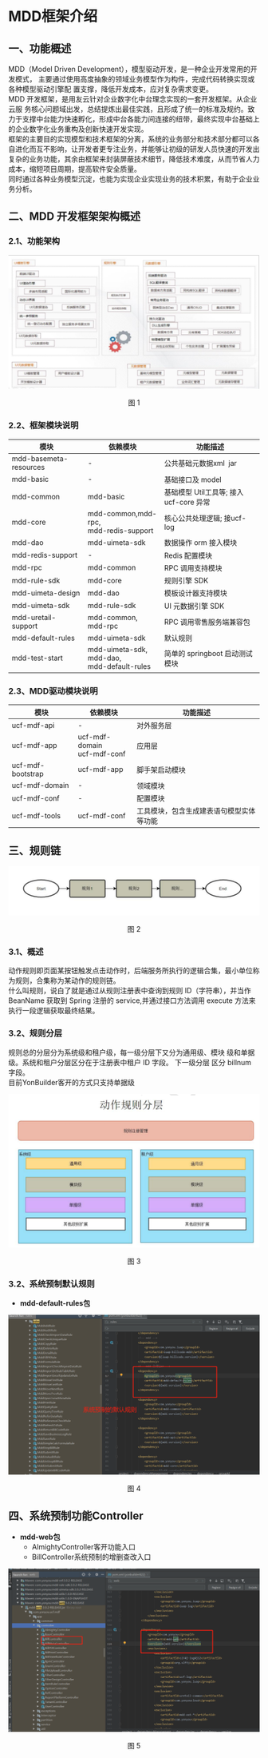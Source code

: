 # MDD框架介绍


## 一、功能概述
MDD（Model Driven Development），模型驱动开发，是一种企业开发常用的开发模式， 主要通过使用高度抽象的领域业务模型作为构件，完成代码转换实现或各种模型驱动引擎配 置支撑，降低开发成本，应对复杂需求变更。 <br />MDD 开发框架，是用友云针对企业数字化中台理念实现的一套开发框架。从企业云服 务核心问题域出发，总结提炼出最佳实践，且形成了统一的标准及规约。致力于支撑中台能力快速孵化，形成中台各能力间连接的纽带，最终实现中台基础上的企业数字化业务重构及创新快速开发实现。 <br />框架的主要目的实现模型和技术框架的分离，系统的业务部分和技术部分都可以各自进化而互不影响，让开发者更专注业务，并能够让初级的研发人员快速的开发出复杂的业务功能，其余由框架来封装屏蔽技术细节，降低技术难度，从而节省人力成本，缩短项目周期，提高软件安全质量。 <br />同时通过各种业务模型沉淀，也能为实现企业实现业务的技术积累，有助于企业业务分析。

## 二、MDD 开发框架架构概述

### 2.1、功能架构 

<div align=center>
<img src="/mybook/yonbuilder/professionallink/1-/images/kuangjia/1.png"/>
</div>
<p align="center">图 1</p>

### 2.2、框架模块说明

| 模块 | 依赖模块 | 功能描述 |
| --- | --- | --- |
| mdd-basemeta-resources | - | 公共基础元数据xml  jar |
| mdd-basic | - | 基础接口及 model |
| mdd-common | mdd-basic | 基础模型 Util工具等; 接入 ucf-core 异常 |
| mdd-core | mdd-common,mdd-rpc, <br />mdd-redis-support | 核心公共处理逻辑; 接ucf-log |
| mdd-dao | mdd-uimeta-sdk | 数据操作 orm 接入模块 |
| mdd-redis-support | - | Redis 配置模块 |
| mdd-rpc | mdd-common | RPC 调用支持模块 |
| mdd-rule-sdk | mdd-core | 规则引擎 SDK |
| mdd-uimeta-design | mdd-dao | 模板设计器支持模块 |
| mdd-uimeta-sdk | mdd-rule-sdk | UI 元数据引擎 SDK |
| mdd-uretail-support | mdd-common, mdd-rpc | RPC 调用零售服务端兼容包 |
| mdd-default-rules | mdd-uimeta-sdk | 默认规则 |
| mdd-test-start | mdd-uimeta-sdk, <br />mdd-dao, <br />mdd-default-rules | 简单的 springboot 启动测试模块<br /> |




### 2.3、MDD驱动模块说明

| 模块 | 依赖模块 | 功能描述 |
| --- | --- | --- |
| ucf-mdf-api | - | 对外服务层 |
| ucf-mdf-app | ucf-mdf-domain<br />ucf-mdf-conf | 应用层 |
| ucf-mdf-bootstrap | ucf-mdf-app | 脚手架启动模块 |
| ucf-mdf-domain | - | 领域模块 |
| ucf-mdf-conf | - | 配置模块 |
| ucf-mdf-tools | ucf-mdf-conf | 工具模块，包含生成建表语句模型实体等功能 |


## 三、规则链

<div align=center>
<img src="/mybook/yonbuilder/professionallink/1-/images/kuangjia/2.png"/>
</div>
<p align="center">图 2</p>

### 3.1、概述
动作规则即页面某按钮触发点击动作时，后端服务所执行的逻辑合集，最小单位称为规则，合集称为某动作的规则链。 <br />什么叫规则，说白了就是通过从规则注册表中查询到规则 ID（字符串），并当作 BeanName 获取到 Spring 注册的 service,并通过接口方法调用 execute 方法来执行一段逻辑获取最终结果。<br />

### 3.2、规则分层
规则总的分层分为系统级和租户级，每一级分层下又分为通用级、模块 级和单据级。系统和租户分层区分在于注册表中租户 ID 字段。 下一级分层 区分 billnum 字段。<br />目前YonBuilder客开的方式只支持单据级<br />

<div align=center>
<img src="/mybook/yonbuilder/professionallink/1-/images/kuangjia/3.png"/>
</div>
<p align="center">图 3</p>

### 3.2、系统预制默认规则

- **mdd-default-rules包**

<div align=center>
<img src="/mybook/yonbuilder/professionallink/1-/images/kuangjia/4.png"/>
</div>
<p align="center">图 4</p>

## 四、系统预制功能Controller

- **mdd-web包**
   - AlmightyController客开功能入口
   - BillController系统预制的增删查改入口

<div align=center>
<img src="/mybook/yonbuilder/professionallink/1-/images/kuangjia/5.png"/>
</div>
<p align="center">图 5</p>